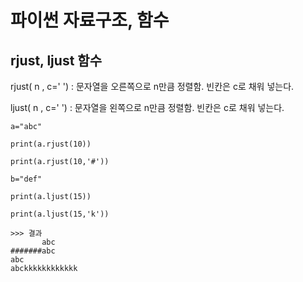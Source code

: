 # 파이썬 자료구조, 함수


## rjust, ljust 함수

rjust( n , c=' ') : 문자열을 오른쪽으로 n만큼 정렬함. 빈칸은 c로 채워 넣는다.

ljust( n , c=' ') : 문자열을 왼쪽으로 n만큼 정렬함. 빈칸은 c로 채워 넣는다.
```
a="abc"

print(a.rjust(10))

print(a.rjust(10,'#'))

b="def"

print(a.ljust(15))

print(a.ljust(15,'k'))

>>> 결과
       abc
#######abc
abc            
abckkkkkkkkkkkk
```

